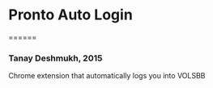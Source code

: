 # Pronto Auto Login
======
### Tanay Deshmukh, 2015

Chrome extension that automatically logs you into VOLSBB
